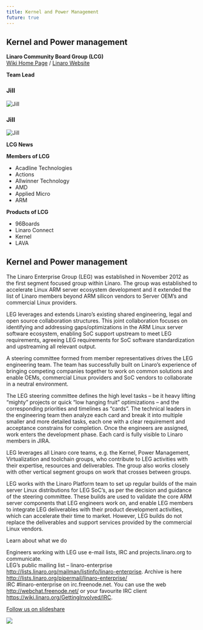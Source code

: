 ```yaml
---
title: Kernel and Power Management
future: true
---
```

## Kernel and Power management

**Linaro Community Board Group (LCG)**  
[Wiki Home Page](#) / [Linaro Website](#)

**Team Lead**

### Jill

![Jill ](https://www.linaro.org/wp-content/uploads/2015/10/JillGuo1.jpg)


### Jill

![Jill ](https://www.linaro.org/wp-content/uploads/2015/10/JillGuo1.jpg)

**LCG News**

**Members of LCG**

*   Acadline Technologies
*   Actions
*   Allwinner Technology
*   AMD
*   Applied Micro
*   ARM

**Products of LCG**

*   96Boards
*   Linaro Connect
*   Kernel
*   LAVA

## Kernel and Power management

The Linaro Enterprise Group (LEG) was established in November 2012 as the first segment focused group within Linaro. The group was established to accelerate Linux ARM server ecosystem development and it extended the list of Linaro members beyond ARM silicon vendors to Server OEM’s and commercial Linux providers.

LEG leverages and extends Linaro’s existing shared engineering, legal and open source collaboration structures. This joint collaboration focuses on identifying and addressing gaps/optimizations in the ARM Linux server software ecosystem, enabling SoC support upstream to meet LEG requirements, agreeing LEG requirements for SoC software standardization and upstreaming all relevant output.

A steering committee formed from member representatives drives the LEG engineering team. The team has successfully built on Linaro’s experience of bringing competing companies together to work on common solutions and enable OEMs, commercial Linux providers and SoC vendors to collaborate in a neutral environment.

The LEG steering committee defines the high level tasks – be it heavy lifting “mighty” projects or quick “low hanging fruit” optimizations – and the corresponding priorities and timelines as “cards”. The technical leaders in the engineering team then analyze each card and break it into multiple smaller and more detailed tasks, each one with a clear requirement and acceptance constrains for completion. Once the engineers are assigned, work enters the development phase. Each card is fully visible to Linaro members in JIRA.

LEG leverages all Linaro core teams, e.g. the Kernel, Power Management, Virtualization and toolchain groups, who contribute to LEG activities with their expertise, resources and deliverables. The group also works closely with other vertical segment groups on work that crosses between groups.

LEG works with the Linaro Platform team to set up regular builds of the main server Linux distributions for LEG SoC’s, as per the decision and guidance of the steering committee. These builds are used to validate the core ARM server components that LEG engineers work on, and enable LEG members to integrate LEG deliverables with their product development activities, which can accelerate their time to market. However, LEG builds do not replace the deliverables and support services provided by the commercial Linux vendors.

Learn about what we do

Engineers working with LEG use e-mail lists, IRC and projects.linaro.org to communicate.  
LEG’s public mailing list – linaro-enterprise http://lists.linaro.org/mailman/listinfo/linaro-enterprise. Archive is here http://lists.linaro.org/pipermail/linaro-enterprise/  
IRC #linaro-enterprise on irc.freenode.net. You can use the web http://webchat.freenode.net/ or your favourite IRC client https://wiki.linaro.org/GettingInvolved/IRC.

[Follow us on slideshare](http://www.slideshare.net/linaroorg/)


[![](https://s.yimg.com/pw/images/goodies/white-see-my-photos.png)](http://www.flickr.com/photos/linaroorg/ "See my photos on Flickr!")
